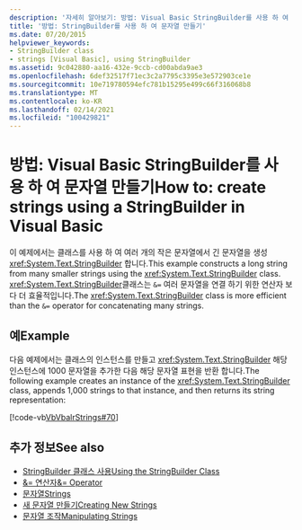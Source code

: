 ```yaml
---
description: '자세히 알아보기: 방법: Visual Basic StringBuilder를 사용 하 여 문자열 만들기'
title: '방법: StringBuilder를 사용 하 여 문자열 만들기'
ms.date: 07/20/2015
helpviewer_keywords:
- StringBuilder class
- strings [Visual Basic], using StringBuilder
ms.assetid: 9c042880-aa16-432e-9ccb-cd00abda9ae3
ms.openlocfilehash: 6def32517f71ec3c2a7795c3395e3e572903ce1e
ms.sourcegitcommit: 10e719780594efc781b15295e499c66f316068b8
ms.translationtype: MT
ms.contentlocale: ko-KR
ms.lasthandoff: 02/14/2021
ms.locfileid: "100429821"
---
```

# <a name="how-to-create-strings-using-a-stringbuilder-in-visual-basic"></a><span data-ttu-id="12ed1-103">방법: Visual Basic StringBuilder를 사용 하 여 문자열 만들기</span><span class="sxs-lookup"><span data-stu-id="12ed1-103">How to: create strings using a StringBuilder in Visual Basic</span></span>

<span data-ttu-id="12ed1-104">이 예제에서는 클래스를 사용 하 여 여러 개의 작은 문자열에서 긴 문자열을 생성 <xref:System.Text.StringBuilder> 합니다.</span><span class="sxs-lookup"><span data-stu-id="12ed1-104">This example constructs a long string from many smaller strings using the <xref:System.Text.StringBuilder> class.</span></span> <span data-ttu-id="12ed1-105"><xref:System.Text.StringBuilder>클래스는 `&=` 여러 문자열을 연결 하기 위한 연산자 보다 더 효율적입니다.</span><span class="sxs-lookup"><span data-stu-id="12ed1-105">The <xref:System.Text.StringBuilder> class is more efficient than the `&=` operator for concatenating many strings.</span></span>

## <a name="example"></a><span data-ttu-id="12ed1-106">예</span><span class="sxs-lookup"><span data-stu-id="12ed1-106">Example</span></span>

<span data-ttu-id="12ed1-107">다음 예제에서는 클래스의 인스턴스를 만들고 <xref:System.Text.StringBuilder> 해당 인스턴스에 1000 문자열을 추가한 다음 해당 문자열 표현을 반환 합니다.</span><span class="sxs-lookup"><span data-stu-id="12ed1-107">The following example creates an instance of the <xref:System.Text.StringBuilder> class, appends 1,000 strings to that instance, and then returns its string representation:</span></span>

 [!code-vb[VbVbalrStrings#70](~/samples/snippets/visualbasic/VS_Snippets_VBCSharp/VbVbalrStrings/VB/Class2.vb#70)]

## <a name="see-also"></a><span data-ttu-id="12ed1-108">추가 정보</span><span class="sxs-lookup"><span data-stu-id="12ed1-108">See also</span></span>

- [<span data-ttu-id="12ed1-109">StringBuilder 클래스 사용</span><span class="sxs-lookup"><span data-stu-id="12ed1-109">Using the StringBuilder Class</span></span>](../../../../standard/base-types/stringbuilder.md)
- [<span data-ttu-id="12ed1-110">&= 연산자</span><span class="sxs-lookup"><span data-stu-id="12ed1-110">&= Operator</span></span>](../../../language-reference/operators/and-assignment-operator.md)
- [<span data-ttu-id="12ed1-111">문자열</span><span class="sxs-lookup"><span data-stu-id="12ed1-111">Strings</span></span>](index.md)
- [<span data-ttu-id="12ed1-112">새 문자열 만들기</span><span class="sxs-lookup"><span data-stu-id="12ed1-112">Creating New Strings</span></span>](../../../../standard/base-types/creating-new.md)
- [<span data-ttu-id="12ed1-113">문자열 조작</span><span class="sxs-lookup"><span data-stu-id="12ed1-113">Manipulating Strings</span></span>](../../../../standard/base-types/best-practices-strings.md)

